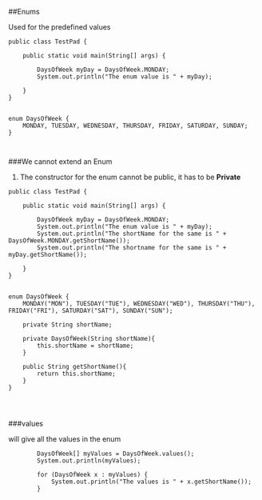 ##Enums


Used for the predefined values

```````
public class TestPad {

	public static void main(String[] args) {

		DaysOfWeek myDay = DaysOfWeek.MONDAY;
		System.out.println("The enum value is " + myDay);

	} 
}


enum DaysOfWeek {
	MONDAY, TUESDAY, WEDNESDAY, THURSDAY, FRIDAY, SATURDAY, SUNDAY;
}



```````


###We cannot extend an Enum

1. The constructor for the enum cannot be public, it has to be **Private**



``````
public class TestPad {

	public static void main(String[] args) {

		DaysOfWeek myDay = DaysOfWeek.MONDAY;
		System.out.println("The enum value is " + myDay);
		System.out.println("The shortName for the same is " + DaysOfWeek.MONDAY.getShortName());
		System.out.println("The shortname for the same is " + myDay.getShortName());

	} 
}


enum DaysOfWeek {
	MONDAY("MON"), TUESDAY("TUE"), WEDNESDAY("WED"), THURSDAY("THU"), FRIDAY("FRI"), SATURDAY("SAT"), SUNDAY("SUN");

	private String shortName;

	private DaysOfWeek(String shortName){
		this.shortName = shortName;
	}

	public String getShortName(){
		return this.shortName;
	}
}




``````


###values

will give all the values in the enum


``````
		DaysOfWeek[] myValues = DaysOfWeek.values();
		System.out.println(myValues);

		for (DaysOfWeek x : myValues) {
			System.out.println("The values is " + x.getShortName());
		}


``````